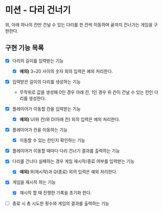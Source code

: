# 미션 - 다리 건너기
위, 아래 하나의 칸만 건널 수 있는 다리를 한 칸씩 이동하며 끝까지 건너가는 게임을 구현한다.

## 구현 기능 목록

- [X] 다리의 길이를 입력받는 기능
    - [X] **예외)** 3~20 사이의 숫자 외의 입력은 예외 처리한다.

- [X] 입력받은 길이의 다리를 생성하는 기능
    - 무작위로 값을 생성해 0인 경우 아래 칸, 1인 경우 위 칸이 건널 수 있는 칸인 다리를 생성한다.

- [X] 플레이어가 이동할 칸을 입력받는 기능
    - [X] **예외)** U(위 칸)와 D(아래 칸) 외의 입력은 예외 처리한다.

- [X] 플레이어가 칸을 이동하는 기능
  - [X] 이동할 수 있는 칸인지 확인하는 기능
  
- [X] 플레이어가 이동할 때마다 다리 건너기 결과를 출력하는 기능

- [X] 다리를 건너다 실패하는 경우 게임 재시작/종료 여부를 입력받는 기능
    - [X] **예외)** R(재시작)과 Q(종료) 외의 입력은 예외 처리한다.

- [X] 게임을 재시작 하는 기능
    - [X] 재시작 할 때 진행한 기록을 초기화 한다.

- [ ] 종료 시 총 시도한 횟수와 게임의 결과를 출력하는 기능